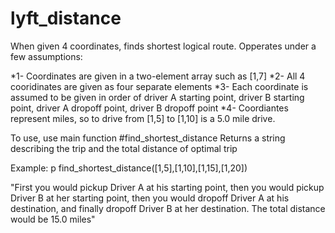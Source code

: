 lyft_distance
=============

When given 4 coordinates, finds shortest logical route.  Opperates under a few assumptions:

*1- Coordinates are given in a two-element array such as [1,7]
*2- All 4 cooridinates are given as four separate elements
*3- Each coordinate is assumed to be given in order of driver A starting point, driver B starting point, driver A dropoff point, driver B dropoff point
*4- Coordiantes represent miles, so to drive from [1,5] to [1,10] is a 5.0 mile drive.


To use, use main function #find_shortest_distance
Returns a string describing the trip and the total distance of optimal trip

Example:  p find_shortest_distance([1,5],[1,10],[1,15],[1,20])

"First you would pickup Driver A at his starting point, then you would pickup Driver B at her starting point, then you would dropoff Driver A at his destination, and finally dropoff Driver B at her destination.  The total distance would be 15.0 miles"



